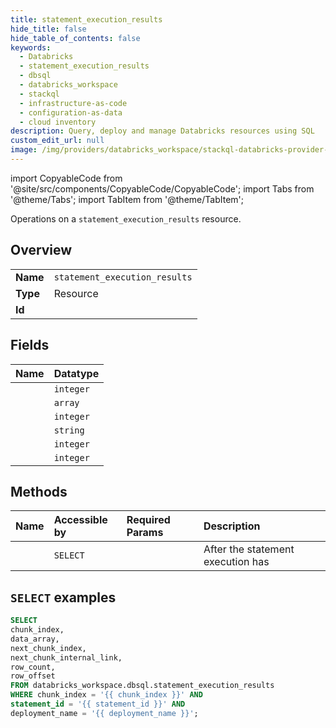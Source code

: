 ```yaml
---
title: statement_execution_results
hide_title: false
hide_table_of_contents: false
keywords:
  - Databricks
  - statement_execution_results
  - dbsql
  - databricks_workspace
  - stackql
  - infrastructure-as-code
  - configuration-as-data
  - cloud inventory
description: Query, deploy and manage Databricks resources using SQL
custom_edit_url: null
image: /img/providers/databricks_workspace/stackql-databricks-provider-featured-image.png
---
```


import CopyableCode from '@site/src/components/CopyableCode/CopyableCode';
import Tabs from '@theme/Tabs';
import TabItem from '@theme/TabItem';

Operations on a <code>statement_execution_results</code> resource.  

## Overview
<table><tbody>
<tr><td><b>Name</b></td><td><code>statement_execution_results</code></td></tr>
<tr><td><b>Type</b></td><td>Resource</td></tr>
<tr><td><b>Id</b></td><td><CopyableCode code="databricks_workspace.dbsql.statement_execution_results" /></td></tr>
</tbody></table>

## Fields
| Name | Datatype |
|:-----|:---------|
| <CopyableCode code="chunk_index" /> | `integer` |
| <CopyableCode code="data_array" /> | `array` |
| <CopyableCode code="next_chunk_index" /> | `integer` |
| <CopyableCode code="next_chunk_internal_link" /> | `string` |
| <CopyableCode code="row_count" /> | `integer` |
| <CopyableCode code="row_offset" /> | `integer` |

## Methods
| Name | Accessible by | Required Params | Description |
|:-----|:--------------|:----------------|:------------|
| <CopyableCode code="getstatementresultchunkn" /> | `SELECT` | <CopyableCode code="chunk_index, statement_id, deployment_name" /> | After the statement execution has |

## `SELECT` examples

```sql
SELECT
chunk_index,
data_array,
next_chunk_index,
next_chunk_internal_link,
row_count,
row_offset
FROM databricks_workspace.dbsql.statement_execution_results
WHERE chunk_index = '{{ chunk_index }}' AND
statement_id = '{{ statement_id }}' AND
deployment_name = '{{ deployment_name }}';
```
